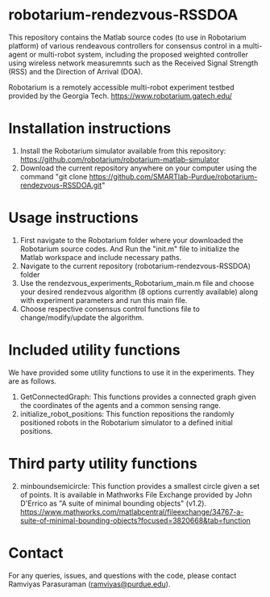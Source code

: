 # robotarium-rendezvous-RSSDOA

This repository contains the Matlab source codes (to use in Robotarium platform) of various rendeavous controllers for consensus control in a multi-agent or multi-robot system, including the proposed weighted controller using wireless network measuremnts such as the Received Signal Strength (RSS) and the Direction of Arrival (DOA). 

Robotarium is a remotely accessible multi-robot experiment testbed provided by the Georgia Tech. https://www.robotarium.gatech.edu/

# Installation instructions
1. Install the Robotarium simulator available from this repository: https://github.com/robotarium/robotarium-matlab-simulator
2. Download the current repository anywhere on your computer using the command "git clone https://github.com/SMARTlab-Purdue/robotarium-rendezvous-RSSDOA.git"
# Usage instructions
1. First navigate to the Robotarium folder where your downloaded the Robotarium source codes. And Run the "init.m" file to initialize the Matlab workspace and include necessary paths.
2. Navigate to the current repository (robotarium-rendezvous-RSSDOA) folder
3. Use the rendezvous_experiments_Robotarium_main.m file and choose your desired rendezvous algorithm (8 options currently available) along with experiment parameters and run this main file.
4. Choose respective consensus control functions file to change/modify/update the algorithm.

# Included utility functions
We have provided some utility functions to use it in the experiments. They are as follows.
1. GetConnectedGraph: This functions provides a connected graph given the coordinates of the agents and a common sensing range.
2. initialize_robot_positions: This function repositions the randomly positioned robots in the Robotarium simulator to a defined initial positions. 

# Third party utility functions
2. minboundsemicircle: This function provides a smallest circle given a set of points. It is available in Mathworks File Exchange provided by John D'Errico as "A suite of minimal bounding objects" (v1.2). 
https://www.mathworks.com/matlabcentral/fileexchange/34767-a-suite-of-minimal-bounding-objects?focused=3820668&tab=function

# Contact
For any queries, issues, and questions with the code, please contact Ramviyas Parasuraman (ramviyas@purdue.edu).
